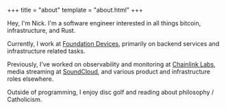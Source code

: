 +++
title = "about"
template = "about.html"
+++

Hey, I'm Nick. I'm a software engineer interested in all things bitcoin, infrastructure, and Rust.

Currently, I work at [Foundation Devices](https://foundationdevices.com), primarily on backend
services and infrastructure related tasks.

Previously, I've worked on observability and monitoring at [Chainlink Labs](https://chain.link), media
streaming at [SoundCloud](https://soundcloud.com), and various product and infrastructure roles elsewhere.

Outside of programming, I enjoy disc golf and reading about philosophy / Catholicism.
